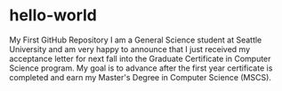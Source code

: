 # hello-world
My First GitHub Repository
I am a General Science student at Seattle University and am very happy to announce that I just received my acceptance letter for next fall into the Graduate Certificate in Computer Science program. My goal is to advance after the first year certificate is completed and earn my Master's Degree in Computer Science (MSCS).
